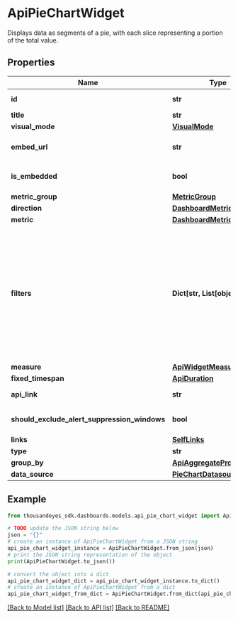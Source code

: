 # ApiPieChartWidget

Displays data as segments of a pie, with each slice representing a portion of the total value.

## Properties

Name | Type | Description | Notes
------------ | ------------- | ------------- | -------------
**id** | **str** | Identifier of the widget. | [optional] [readonly] 
**title** | **str** | Title of the widget | [optional] 
**visual_mode** | [**VisualMode**](VisualMode.md) |  | [optional] 
**embed_url** | **str** | When &#x60;isEmbedded&#x60; is set to &#x60;true&#x60;, an &#x60;embedUrl&#x60; is provided. | [optional] [readonly] 
**is_embedded** | **bool** | Set to &#x60;true&#x60; if widget is marked as embedded; otherwise, set to &#x60;false&#x60;. | [optional] 
**metric_group** | [**MetricGroup**](MetricGroup.md) |  | [optional] 
**direction** | [**DashboardMetricDirection**](DashboardMetricDirection.md) |  | [optional] 
**metric** | [**DashboardMetric**](DashboardMetric.md) |  | [optional] 
**filters** | **Dict[str, List[object]]** | (Optional) Specifies the filters applied to the widget. When present, the &#x60;filters&#x60; property displays. Each filter object has two properties: &#x60;filterProperty&#x60; and &#x60;filterValue&#x60;. The &#x60;filterProperty&#x60; can be values like &#x60;AGENT&#x60;, &#x60;ENDPOINT_MACHINE_ID&#x60;, &#x60;TEST&#x60;, &#x60;MONITOR&#x60;, etc.  The &#x60;filterValue&#x60; represents an identifier array of the selected property. | [optional] 
**measure** | [**ApiWidgetMeasure**](ApiWidgetMeasure.md) |  | [optional] 
**fixed_timespan** | [**ApiDuration**](ApiDuration.md) |  | [optional] 
**api_link** | **str** |  | [optional] [readonly] 
**should_exclude_alert_suppression_windows** | **bool** | Excludes alert suppression window data if set to &#x60;true&#x60;. | [optional] 
**links** | [**SelfLinks**](SelfLinks.md) |  | [optional] 
**type** | **str** | Pie Chart widget type | 
**group_by** | [**ApiAggregateProperty**](ApiAggregateProperty.md) |  | [optional] 
**data_source** | [**PieChartDatasource**](PieChartDatasource.md) |  | [optional] 

## Example

```python
from thousandeyes_sdk.dashboards.models.api_pie_chart_widget import ApiPieChartWidget

# TODO update the JSON string below
json = "{}"
# create an instance of ApiPieChartWidget from a JSON string
api_pie_chart_widget_instance = ApiPieChartWidget.from_json(json)
# print the JSON string representation of the object
print(ApiPieChartWidget.to_json())

# convert the object into a dict
api_pie_chart_widget_dict = api_pie_chart_widget_instance.to_dict()
# create an instance of ApiPieChartWidget from a dict
api_pie_chart_widget_from_dict = ApiPieChartWidget.from_dict(api_pie_chart_widget_dict)
```
[[Back to Model list]](../README.md#documentation-for-models) [[Back to API list]](../README.md#documentation-for-api-endpoints) [[Back to README]](../README.md)



